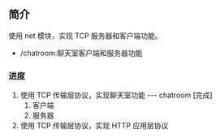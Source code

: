 ## 简介

使用 net 模块，实现 TCP 服务器和客户端功能。

- /chatroom:聊天室客户端和服务器功能

### 进度

1. 使用 TCP 传输层协议，实现聊天室功能 --- chatroom [完成]
   1. 客户端
   2. 服务器
2. 使用 TCP 传输层协议，实现 HTTP 应用层协议
